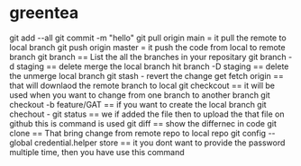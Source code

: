 # greentea

git add --all 
git commit -m "hello"
git pull origin main = it pull the remote to local branch
git push origin master = it push the code from local to remote branch
git branch == List the all the branches  in your repositary
git branch -d staging ==  delete merge the local branch
hit branch -D staging == delete the unmerge  local branch
git stash - revert the change 
get fetch origin <branch name> == that will downlaod the remote branch to local 
git checkcout == it will be used  when you want to change from one branch to another branch
git checkout -b feature/GAT == if you want to create the local branch
git chechout <branch name> - 
git status == we if added the file then to upload the that file on github this is command is used
git diff == show the differnec in code 
git clone <github link> == That bring change from remote repo to local repo
git config --global credential.helper store == it you dont want to provide the password multiple time, then you have use this command
